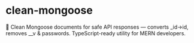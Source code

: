 # clean-mongoose
🧹 Clean Mongoose documents for safe API responses — converts _id→id, removes __v &amp; passwords. TypeScript-ready utility for MERN developers.
